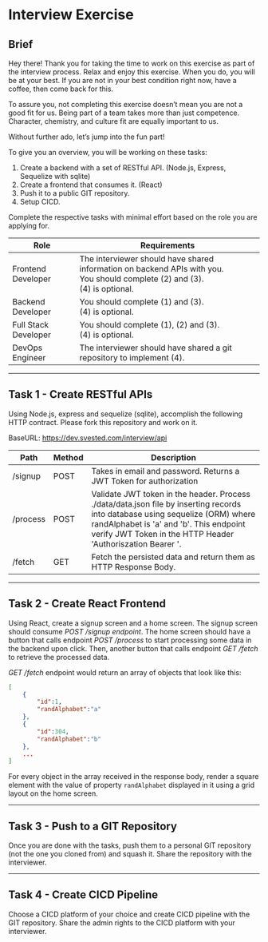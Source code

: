 # Interview Exercise

## Brief

Hey there! Thank you for taking the time to work on this exercise as part of the interview process. Relax and enjoy this exercise. When you do, you will be at your best. If you are not in your best condition right now, have a coffee, then come back for this.

To assure you, not completing this exercise doesn’t mean you are not a good fit for us. Being part of a team takes more than just competence. Character, chemistry, and culture fit are equally important to us.

Without further ado, let’s jump into the fun part!

To give you an overview, you will be working on these tasks:

1. Create a backend with a set of RESTful API. (Node.js, Express, Sequelize with sqlite)
2. Create a frontend that consumes it. (React)
3. Push it to a public GIT repository.
4. Setup CICD.

Complete the respective tasks with minimal effort based on the role you are applying for. 

| Role                 | Requirements                                                                                                                       |
| -------------------- | ---------------------------------------------------------------------------------------------------------------------------------- |
| Frontend Developer   | The interviewer should have shared information on backend APIs with you. <br>You should complete (2) and (3). <br>(4) is optional. |
| Backend Developer    | You should complete (1) and (3). <br> (4) is optional.                                                                             |
| Full Stack Developer | You should complete (1), (2) and (3).<br>(4) is optional.                                                                          |
| DevOps Engineer      | The interviewer should have shared a git repository to implement (4).                                                              |

---

## Task 1 - Create RESTful APIs

Using Node.js, express and sequelize (sqlite), accomplish the following HTTP contract. Please fork this repository and work on it.

BaseURL: https://dev.svested.com/interview/api

| Path     | Method | Description                                                                                                                                                 |
| -------- | ------ | ----------------------------------------------------------------------------------------------------------------------------------------------------------- |
| /signup  | POST   | Takes in email and password. Returns a JWT Token for authorization                                                                                          |
| /process | POST   | Validate JWT token in the header. Process ./data/data.json file by inserting records into database using sequelize (ORM) where randAlphabet is 'a' and 'b'. This endpoint verify JWT Token in the HTTP Header 'Authoriszation Bearer <JWT Token>'. |
| /fetch   | GET    | Fetch the persisted data and return them as HTTP Response Body.                                                                                            |

---

## Task 2 - Create React Frontend

Using React, create a signup screen and a home screen. The signup screen should consume _POST /signup endpoint_. The home screen should have a button that calls endpoint _POST /process_ to start processing some data in the backend upon click. Then, another button that calls endpoint _GET /fetch_ to retrieve the processed data. 

_GET /fetch_ endpoint would return an array of objects that look like this:

```json
[
    {
        "id":1,
        "randAlphabet":"a"
    },
    {
        "id":304,
        "randAlphabet":"b"
    },
    ...
]
```

For every object in the array received in the response body, render a square element with the value of property `randAlphabet` displayed in it using a grid layout on the home screen.

---

## Task 3 - Push to a GIT Repository

Once you are done with the tasks, push them to a personal GIT repository (not the one you cloned from) and squash it. Share the repository with the interviewer.

---

## Task 4 - Create CICD Pipeline

Choose a CICD platform of your choice and create CICD pipeline with the GIT repository. Share the admin rights to the CICD platform with your interviewer.
